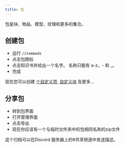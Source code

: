 ```yaml
---
title: 包
---
```


包是块、物品、模型、纹理和更多的集合。

## 创建包

* 运行 `/itemmods`
* 点击包图标
* 点击知识书并给出一个名字。 名称只能有 a-z，- 和 _。
* 完成

现在您可以创建 [个自定义项](custom-items), [自定义块](custom-blocks) 及更多...

## 分享包

* 转到包界面
* 打开管理界面
* 点击导出
* 现在你应该有一个与临时文件夹中的包相同名称的zip文件

这个归档可以在Discord 服务器上的#共享频道中发送描述。
